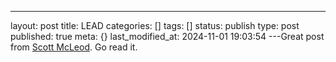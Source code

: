 ---
layout: post
title: LEAD
categories: []
tags: []
status: publish
type: post
published: true
meta: {}
last_modified_at: 2024-11-01 19:03:54
---Great post from 
[Scott McLeod](http://dangerouslyirrelevant.org/2018/11/trapped.html). Go read it.
